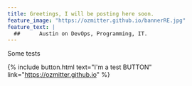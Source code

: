 ```yaml
---
title: Greetings, I will be posting here soon.
feature_image: "https://ozmitter.github.io/bannerRE.jpg"
feature_text: |
  ##      Austin on DevOps, Programming, IT.
---
```


Some tests

{% include button.html text="I'm a test BUTTON" link="https://ozmitter.github.io" %}
